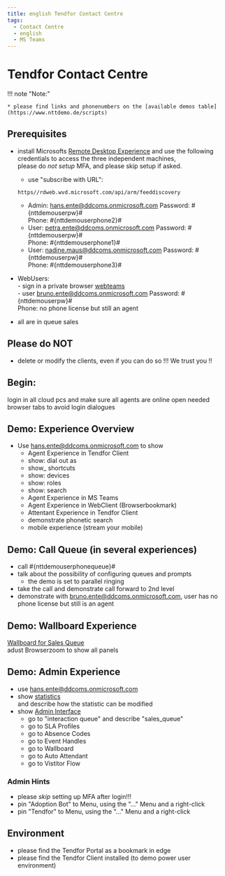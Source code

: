 ```yaml
---
title: english Tendfor Contact Centre
tags:
  - Contact Centre
  - english
  - MS Teams
---
```


# Tendfor Contact Centre

!!! note "Note:"

    * please find links and phonenumbers on the [available demos table](https://www.nttdemo.de/scripts)

## Prerequisites
  - install Microsofts [Remote Desktop Experience](https://docs.microsoft.com/en-us/windows-server/remote/remote-desktop-services/clients/windowsdesktop#install-the-client) and use the following credentials to access the three independent machines,   
    please do _not setup_ MFA, and please skip setup if asked.
    - use "subscribe with URL": 
    ```
    https//rdweb.wvd.microsoft.com/api/arm/feeddiscovery
    ```
    - Admin: hans.ente@ddcoms.onmicrosoft.com Password: #{nttdemouserpw}#   
      Phone:  #{nttdemouserphone2}#
    - User: petra.ente@ddcoms.onmicrosoft.com Password: #{nttdemouserpw}#   
      Phone: #{nttdemouserphone1}#
    - User: nadine.maus@ddcoms.onmicrosoft.com Password: #{nttdemouserpw}#   
      Phone: #{nttdemouserphone3}#
 
   - WebUsers:   
    - sign in a private browser [webteams](https://teams.office.com)   
    - user bruno.ente@ddcoms.onmicrosoft.com Password: #{nttdemouserpw}#   
      Phone: no phone license but still an agent   
   - all  are in queue sales
      
## Please do NOT
  - delete or modify the clients, even if you can do so !!! We trust you !!

## Begin:
login in all cloud pcs and make sure all agents are online
open needed browser tabs to avoid login dialogues

## Demo: Experience Overview
  - Use hans.ente@ddcoms.onmicrosoft.com to show
    -  Agent Experience in Tendfor Client   
      -  show: dial out as
      -  show_ shortcuts
      -  show: devices
      -  show: roles
      -  show: search
    -  Agent Experience in MS Teams
    -  Agent Experience in WebClient (Browserbookmark)
    -  Attentant Experience in Tendfor Client
      -   demonstrate phonetic search
    - mobile experience (stream your mobile)

## Demo: Call Queue (in several experiences)
  - call #{nttdemouserphonequeue}#
  - talk about the possibility of configuring queues and prompts
    -   the demo is set to parallel ringing
  - take the call and demonstrate call forward to 2nd level
  - demonstrate with bruno.ente@ddcoms.onmicrosoft.com, user has no phone license but still is an agent

## Demo: Wallboard Experience
  [Wallboard for Sales Queue](https://tendforhosting.cloudspace.se/wb/1)   
  adust Browserzoom to show all panels
  
## Demo: Admin Experience
  - use hans.ente@ddcoms.onmicrosoft.com
  - show [statistics](https://tendforhosting.cloudspace.se/statistics/queue)   
    and describe how the statistic can be modified
  - show [Admin Interface](https://tendforhosting.cloudspace.se/admin)
    - go to "interaction queue" and describe "sales_queue"
    - go to SLA Profiles
    - go to Absence Codes
    - go to Event Handles
    - go to Wallboard
    - go to Auto Attendant 
    - go to Vistitor Flow


### Admin Hints   
  - please *skip* setting up MFA after login!!!
  - pin "Adoption Bot" to Menu, using the "..." Menu and a right-click
  - pin "Tendfor" to Menu, using the "..." Menu and a right-click

## Environment 
  - please find the Tendfor Portal as a bookmark in edge
  - please find the Tendfor Client installed (to demo power user environment)
